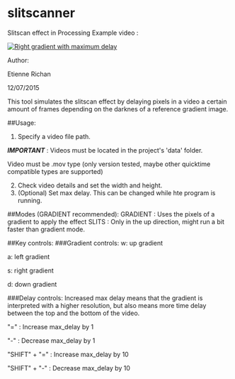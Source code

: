 # slitscanner
Slitscan effect in Processing
Example video :

[![Right gradient with maximum delay](https://www.youtube.com/watch?v=cNnaRpf-W5U/5.jpg)](https://www.youtube.com/watch?v=cNnaRpf-W5U)

Author:

Etienne Richan

12/07/2015

This tool simulates the slitscan effect by delaying pixels in a video a certain amount of frames depending on the darknes of a reference gradient image.

##Usage:
1. Specify a video file path. 

  ***IMPORTANT*** : Videos must be located in the project's 'data' folder. 
  
  Video must be .mov type (only version tested, maybe other quicktime compatible types are supported)
  
2. Check video details and set the width and height.
3. (Optional) Set max delay. This can be changed while hte program is running.


##Modes (GRADIENT recommended):
  GRADIENT : Uses the pixels of a gradient to apply the effect
  SLITS : Only in the up direction, might run a bit faster than gradient mode. 


##Key controls:
###Gradient controls:
  w: up gradient
  
  a: left gradient
  
  s: right gradient
  
  d: down gradient

###Delay controls:
 Increased max delay means that the gradient is interpreted with a higher resolution, but also means more time delay between the top and the bottom of the video. 

  "=" : Increase max_delay by 1
  
  "-" : Decrease max_delay by 1
  
  "SHIFT" + "=" : Increase max_delay by 10

  "SHIFT" + "-" : Decrease max_delay by 10
  


